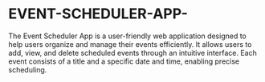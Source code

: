 # EVENT-SCHEDULER-APP-
 The Event Scheduler App is a user-friendly web application designed to help users organize and manage their events efficiently. It allows users to add, view, and delete scheduled events through an intuitive interface. Each event consists of a title and a specific date and time, enabling precise scheduling.

